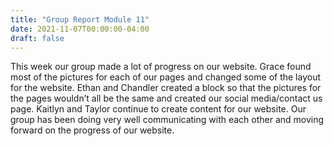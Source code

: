 ```yaml
---
title: "Group Report Module 11"
date: 2021-11-07T00:00:00-04:00
draft: false
---
```


This week our group made a lot of progress on our website. Grace found most of the pictures for each of our pages and changed some of the layout for the website. Ethan and Chandler created a block so that the pictures for the pages wouldn’t all be the same and created our social media/contact us page. Kaitlyn and Taylor continue to create content for our website. Our group has been doing very well communicating with each other and moving forward on the progress of our website.

